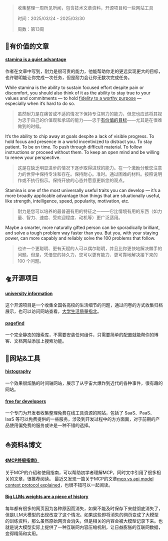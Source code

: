 >收集整理一周所见所闻，包含技术文章资料，开源项目和一些网站工具
>
>时间：2025/03/24 - 2025/03/30
>
>周数：第13周

## 📜有价值的文章

#### [stamina is a quiet advantage](https://kupajo.com/stamina-is-a-quiet-advantage/)

作者在文章中写到，耐力是很可贵的能力，他能帮助你走的更远实现更大的目标，也许聪明能让你完成一次任务，但是耐力会让你无数次完成任务。

While stamina is the ability to sustain focused effort despite pain or discomfort, you should also think of it as the ability to stay true to your values and commitments — to hold [fidelity to a worthy purpose](https://kupajo.com/do-the-right-things-quietly/) — especially when it’s hard to do so.  
>虽然耐力是在痛苦或不适的情况下保持专注努力的能力，但您也应该将其视为忠于自己的价值观和承诺的能力——忠于[有价值的目标](https://kupajo.com/do-the-right-things-quietly/)——尤其是在很难做到的时候。

It’s the ability to chip away at goals despite a lack of visible progress. To hold focus and presence in a world incentivized to distract you. To stay patient. To be on time. To push through difficult material. To follow instructions or proceed without them. To keep an open mind and be willing to renew your perspective.  
>这是在缺乏明显进步的情况下逐步取得进球的能力。在一个激励分散您注意力的世界中保持专注和存在。保持耐心。准时。通过困难的材料。按照说明作或不执行指示。保持开放的心态并愿意更新您的观点。

Stamina is one of the most universally useful traits you can develop — it’s a more broadly applicable advantage than things that are situationally useful, like strength, intelligence, speed, popularity, motivation, etc.  
>耐力是您可以培养的最普遍有用的特征之一——它比情境有用的东西（如力量、智力、速度、受欢迎程度、动机等）更广泛适用。

Maybe a smarter, more naturally gifted person can be sporadically brilliant, and solve a tough problem way faster than you. But you, with your staying power, can more capably and reliably solve the 100 problems that follow.  
>也许一个更聪明、更有天赋的人可以偶尔聪明，并且比你更快地解决棘手的问题。但是，凭借您的持久力，您可以更有能力、更可靠地解决接下来的 100 个问题。

## 🛸开源项目

#### [university information](https://github.com/CollegesChat/university-information/)

这个开源项目是一个收集全国各高校的生活细节的问题，通过问卷的方式收集归档展示，也可以访问网站查看，[大学生活质量指北](https://colleges.chat/)。

#### [pagefind](https://github.com/cloudcannon/pagefind)

一个完全静态的搜索库，不需要安装任何组件，只需要简单的配置就能帮你的博客、文档网站添加上搜索功能。

## 🚀网站&工具

#### [histography](https://histography.io/)

一个效果很炫酷的时间轴网站，展示了从宇宙大爆炸到近代的各种事件，很有趣的网站。

#### [free for developers](https://free-for.dev/#/)

一个专门为开发者收集整理免费在线工具资源的网站，包括了 SaaS、PaaS、IaaS 等可以免费提供的一些服务，涉及到开发过程中的方方面面，对于前期的产品使用偏免费的服务或许是一种不错的选择。

## ⛵资料&博文

#### [《MCP终极指南》](https://guangzhengli.com/blog/zh/model-context-protocol/)

关于MCP的介绍和使用指南，可以帮助初学者理解MCP，同时文中引用了很多相关的文章，很推荐阅读。
最近又发现一篇关于MCP的文章[mcp vs api model context protocol explained](https://norahsakal.com/blog/mcp-vs-api-model-context-protocol-explained/)，也很不错可以一起阅读。

#### [Big LLMs weights are a piece of history](https://antirez.com/news/147)

每年都有很多的网页因为各种原因而消失，如果不能及时保存下来就彻底消失了，但是LLM大模型的出现改变了这个情况。如果这些即将消失的网页变成了大模型的训练资料，那么虽然原始网页会消失，但是相关的内容会被大模型记录下来。也就是说大模型实际上提供了一种互联网内容压缩机制，让日益膨胀的互联网数据，变得精简和实用。